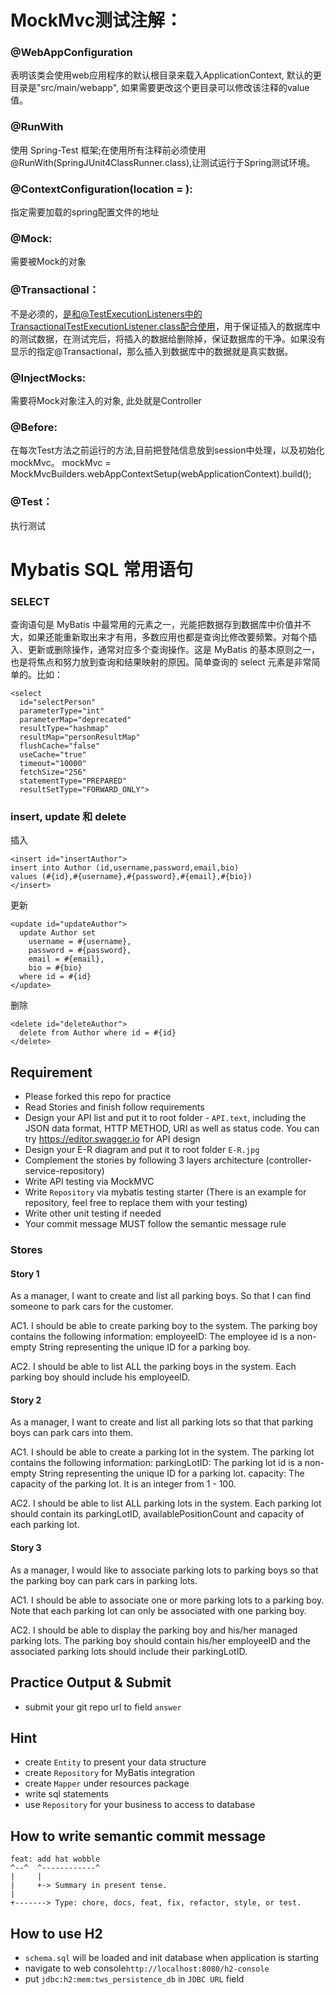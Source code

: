 # MockMvc测试注解：
### @WebAppConfiguration
表明该类会使用web应用程序的默认根目录来载入ApplicationContext, 默认的更目录是"src/main/webapp", 如果需要更改这个更目录可以修改该注释的value值。

### @RunWith
使用 Spring-Test 框架;在使用所有注释前必须使用@RunWith(SpringJUnit4ClassRunner.class),让测试运行于Spring测试环境。

### @ContextConfiguration(location = ):
指定需要加载的spring配置文件的地址

### @Mock: 
需要被Mock的对象

### @Transactional：
不是必须的，是和@TestExecutionListeners中的TransactionalTestExecutionListener.class配合使用，用于保证插入的数据库中的测试数据，在测试完后，将插入的数据给删除掉，保证数据库的干净。如果没有显示的指定@Transactional，那么插入到数据库中的数据就是真实数据。

### @InjectMocks: 
需要将Mock对象注入的对象, 此处就是Controller

### @Before: 
在每次Test方法之前运行的方法,目前把登陆信息放到session中处理，以及初始化mockMvc。
mockMvc = MockMvcBuilders.webAppContextSetup(webApplicationContext).build();

### @Test：
执行测试

# Mybatis SQL 常用语句

### SELECT
查询语句是 MyBatis 中最常用的元素之一，光能把数据存到数据库中价值并不大，如果还能重新取出来才有用，多数应用也都是查询比修改要频繁。对每个插入、更新或删除操作，通常对应多个查询操作。这是 MyBatis 的基本原则之一，也是将焦点和努力放到查询和结果映射的原因。简单查询的 select 元素是非常简单的。比如：
```
<select
  id="selectPerson"
  parameterType="int"
  parameterMap="deprecated"
  resultType="hashmap"
  resultMap="personResultMap"
  flushCache="false"
  useCache="true"
  timeout="10000"
  fetchSize="256"
  statementType="PREPARED"
  resultSetType="FORWARD_ONLY">
  ```
  
  ### insert, update 和 delete
  插入
  ```
  <insert id="insertAuthor">
  insert into Author (id,username,password,email,bio)
  values (#{id},#{username},#{password},#{email},#{bio})
</insert>
```
更新
```
<update id="updateAuthor">
  update Author set
    username = #{username},
    password = #{password},
    email = #{email},
    bio = #{bio}
  where id = #{id}
</update>
```
删除
```
<delete id="deleteAuthor">
  delete from Author where id = #{id}
</delete>
```



## Requirement

- Please forked this repo for practice
- Read Stories and finish follow requirements
- Design your API list and put it to root folder - `API.text`, including the JSON data format, HTTP METHOD, URI as well as status code. You can try https://editor.swagger.io for API design
- Design your E-R diagram and put it to root folder `E-R.jpg`
- Complement the stories by following 3 layers architecture (controller-service-repository) 
- Write API testing via MockMVC
- Write `Repository` via mybatis testing starter (There is an example for repository, feel free to replace them with your testing)
- Write other unit testing if needed
- Your commit message MUST follow the semantic message rule

### Stores

#### Story 1

As a manager, I want to create and list all parking boys. So that I can find someone to park cars for the customer.

AC1. I should be able to create parking boy to the system. The parking boy contains the following information:
employeeID: The employee id is a non-empty String representing the unique ID for a parking boy.

AC2. I should be able to list ALL the parking boys in the system. Each parking boy should include his employeeID.

#### Story 2

As a manager, I want to create and list all parking lots so that that parking boys can park cars into them.

AC1. I should be able to create a parking lot in the system. The parking lot contains the following information:
parkingLotID: The parking lot id is a non-empty String representing the unique ID for a parking lot.
capacity: The capacity of the parking lot. It is an integer from 1 - 100.

AC2. I should be able to list ALL parking lots in the system. Each parking lot should contain its parkingLotID, availablePositionCount and capacity of each parking lot.

#### Story 3

As a manager, I would like to associate parking lots to parking boys so that the parking boy can park cars in parking lots.

AC1. I should be able to associate one or more parking lots to a parking boy. Note that each parking lot can only be associated with one parking boy.

AC2. I should be able to display the parking boy and his/her managed parking lots. The parking boy should contain his/her employeeID and the associated parking lots should include their parkingLotID.
 
##  Practice Output & Submit

- submit your git repo url to field `answer`

## Hint

- create `Entity` to present your data structure
- create `Repository` for MyBatis integration 
- create `Mapper` under resources package 
- write sql statements 
- use `Repository` for your business to access to database

## How to write semantic commit message 

```text
feat: add hat wobble
^--^  ^------------^
|     |
|     +-> Summary in present tense.
|
+-------> Type: chore, docs, feat, fix, refactor, style, or test.
```

## How to use H2

- `schema.sql` will be loaded and init database when application is starting
- navigate to web console`http://localhost:8080/h2-console`
- put `jdbc:h2:mem:tws_persistence_db` in `JDBC URL` field
